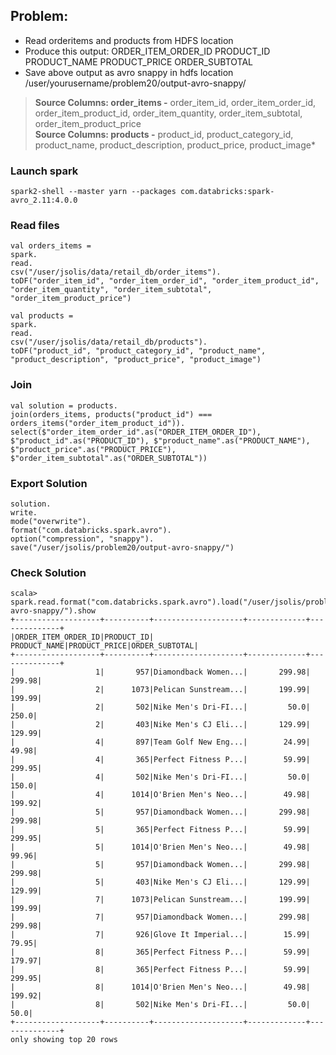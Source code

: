 ## Problem:

- Read orderitems and products from HDFS location
- Produce this output: ORDER_ITEM_ORDER_ID PRODUCT_ID PRODUCT_NAME PRODUCT_PRICE ORDER_SUBTOTAL
- Save above output as avro snappy in hdfs location /user/yourusername/problem20/output-avro-snappy/

> **Source Columns: order_items -** order_item_id, order_item_order_id, order_item_product_id, order_item_quantity, order_item_subtotal, order_item_product_price  
> **Source Columns: products -** product_id, product_category_id, product_name, product_description, product_price, product_image\*

### Launch spark

```
spark2-shell --master yarn --packages com.databricks:spark-avro_2.11:4.0.0
```

### Read files

```
val orders_items =
spark.
read.
csv("/user/jsolis/data/retail_db/order_items").
toDF("order_item_id", "order_item_order_id", "order_item_product_id", "order_item_quantity", "order_item_subtotal", "order_item_product_price")

val products =
spark.
read.
csv("/user/jsolis/data/retail_db/products").
toDF("product_id", "product_category_id", "product_name", "product_description", "product_price", "product_image")
```

### Join

```
val solution = products.
join(orders_items, products("product_id") === orders_items("order_item_product_id")).
select($"order_item_order_id".as("ORDER_ITEM_ORDER_ID"), $"product_id".as("PRODUCT_ID"), $"product_name".as("PRODUCT_NAME"), $"product_price".as("PRODUCT_PRICE"), $"order_item_subtotal".as("ORDER_SUBTOTAL"))
```

### Export Solution

```
solution.
write.
mode("overwrite").
format("com.databricks.spark.avro").
option("compression", "snappy").
save("/user/jsolis/problem20/output-avro-snappy/")
```

### Check Solution

```
scala> spark.read.format("com.databricks.spark.avro").load("/user/jsolis/problem20/output-avro-snappy/").show
+-------------------+----------+--------------------+-------------+--------------+
|ORDER_ITEM_ORDER_ID|PRODUCT_ID|        PRODUCT_NAME|PRODUCT_PRICE|ORDER_SUBTOTAL|
+-------------------+----------+--------------------+-------------+--------------+
|                  1|       957|Diamondback Women...|       299.98|        299.98|
|                  2|      1073|Pelican Sunstream...|       199.99|        199.99|
|                  2|       502|Nike Men's Dri-FI...|         50.0|         250.0|
|                  2|       403|Nike Men's CJ Eli...|       129.99|        129.99|
|                  4|       897|Team Golf New Eng...|        24.99|         49.98|
|                  4|       365|Perfect Fitness P...|        59.99|        299.95|
|                  4|       502|Nike Men's Dri-FI...|         50.0|         150.0|
|                  4|      1014|O'Brien Men's Neo...|        49.98|        199.92|
|                  5|       957|Diamondback Women...|       299.98|        299.98|
|                  5|       365|Perfect Fitness P...|        59.99|        299.95|
|                  5|      1014|O'Brien Men's Neo...|        49.98|         99.96|
|                  5|       957|Diamondback Women...|       299.98|        299.98|
|                  5|       403|Nike Men's CJ Eli...|       129.99|        129.99|
|                  7|      1073|Pelican Sunstream...|       199.99|        199.99|
|                  7|       957|Diamondback Women...|       299.98|        299.98|
|                  7|       926|Glove It Imperial...|        15.99|         79.95|
|                  8|       365|Perfect Fitness P...|        59.99|        179.97|
|                  8|       365|Perfect Fitness P...|        59.99|        299.95|
|                  8|      1014|O'Brien Men's Neo...|        49.98|        199.92|
|                  8|       502|Nike Men's Dri-FI...|         50.0|          50.0|
+-------------------+----------+--------------------+-------------+--------------+
only showing top 20 rows
```
